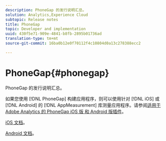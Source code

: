 ```yaml
---
description: PhoneGap 的发行说明汇总。
solution: Analytics,Experience Cloud
subtopic: Release notes
title: PhoneGap
topic: Developer and implementation
uuid: 430f5e71-909e-4841-b8fb-2895b01736ad
translation-type: tm+mt
source-git-commit: 16ba0b12e0f70112f4c10804d0a13c278388ecc2

---
```



# PhoneGap{#phonegap}

PhoneGap 的发行说明汇总。

如果您使用 [!DNL PhoneGap] 构建应用程序，则可以使用针对 [!DNL iOS] 或 [!DNL Android] 的 [!DNL AppMeasurement] 库测量应用程序。请参阅[适用于 Adobe Analytics 的 PhoneGap iOS 版 和 Android 版插件](https://marketing.adobe.com/developer/gallery/beta-phonegap-ios-and-android-plug-ins-for-sitecatalyst)。

[iOS 文档](https://marketing.adobe.com/resources/help/en_US/sc/appmeasurement/ios/phonegap.html)。

[Android 文档](https://marketing.adobe.com/resources/help/en_US/sc/appmeasurement/android/phonegap.html)。
